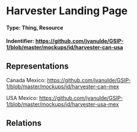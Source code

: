 <h1>Harvester Landing Page</h1>

<h4>Type: Thing, Resource</h4>

<h4> Indentifier: <a href="https://github.com/jvanulde/GSIP-1/blob/master/mockups/id/harvester-can-usa.md">https://github.com/jvanulde/GSIP-1/blob/master/mockups/id/harvester-can-usa</a></h4>

<h2>Representations</h2>

Canada Mexico: <a href="#">https://github.com/jvanulde/GSIP-1/blob/master/mockups/id/harvester-can-mex</a>

USA Mexico: <a href="#">https://github.com/jvanulde/GSIP-1/blob/master/mockups/id/harvester-usa-mex</a>

<h2>Relations</h2>


